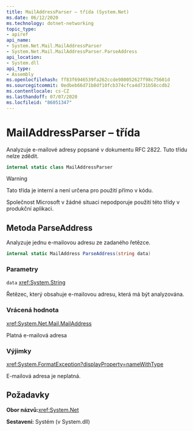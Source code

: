 ```yaml
---
title: MailAddressParser – třída (System.Net)
ms.date: 06/12/2020
ms.technology: dotnet-networking
topic_type:
- apiref
api_name:
- System.Net.Mail.MailAddressParser
- System.Net.Mail.MailAddressParser.ParseAddress
api_location:
- System.dll
api_type:
- Assembly
ms.openlocfilehash: ff83f6946539fa262ccde980052627f98c75601d
ms.sourcegitcommit: 0edbeb66d71b8df10fcb374cfca4d731b58ccdb2
ms.contentlocale: cs-CZ
ms.lasthandoff: 07/07/2020
ms.locfileid: "86051347"
---
```

# <a name="mailaddressparser-class"></a>MailAddressParser – třída

Analyzuje e-mailové adresy popsané v dokumentu RFC 2822. Tuto třídu nelze zdědit.

```csharp
internal static class MailAddressParser
```

> [!WARNING]
> Tato třída je interní a není určena pro použití přímo v kódu.
>
> Společnost Microsoft v žádné situaci nepodporuje použití této třídy v produkční aplikaci.

## <a name="parseaddress-method"></a>Metoda ParseAddress

Analyzuje jednu e-mailovou adresu ze zadaného řetězce.

```csharp
internal static MailAddress ParseAddress(string data)
```

### <a name="parameters"></a>Parametry

`data` <xref:System.String>

Řetězec, který obsahuje e-mailovou adresu, která má být analyzována.

### <a name="return-value"></a>Vrácená hodnota

<xref:System.Net.Mail.MailAddress>

Platná e-mailová adresa

### <a name="exceptions"></a>Výjimky

<xref:System.FormatException?displayProperty=nameWithType>

E-mailová adresa je neplatná.

## <a name="requirements"></a>Požadavky

**Obor názvů:**<xref:System.Net>

**Sestavení:** Systém (v System.dll)
